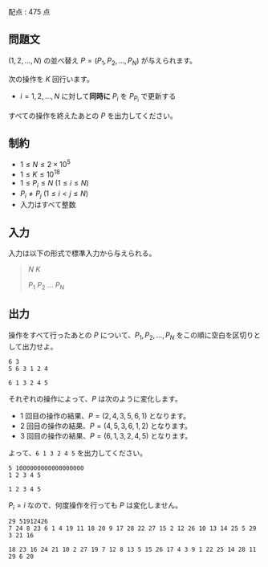 配点 : $475$ 点

## 問題文

$(1,2,\ldots,N)$ の並べ替え $P=(P _ 1,P _ 2,\ldots,P _ N)$ が与えられます。

次の操作を $K$ 回行います。

- $i=1,2,\ldots,N$ に対して**同時に** $P _ i$ を $P _ {P _ i}$ で更新する

すべての操作を終えたあとの $P$ を出力してください。

## 制約

- $1\leq N\leq2\times10 ^ 5$
- $1\leq K\leq10 ^ {18}$
- $1\leq P _ i\leq N\ (1\leq i\leq N)$
- $P _ i\neq P _ j\ (1\leq i\lt j\leq N)$
- 入力はすべて整数

## 入力

入力は以下の形式で標準入力から与えられる。

> $N$ $K$
> 
> $P _ 1$ $P _ 2$ $\ldots$ $P _ N$

## 出力

操作をすべて行ったあとの $P$ について、$P _ 1,P _ 2,\ldots,P _ N$ をこの順に空白を区切りとして出力せよ。

```input1
6 3
5 6 3 1 2 4
```

```output1
6 1 3 2 4 5
```

それぞれの操作によって、$P$ は次のように変化します。

- $1$ 回目の操作の結果、$P=(2,4,3,5,6,1)$ となります。
- $2$ 回目の操作の結果、$P=(4,5,3,6,1,2)$ となります。
- $3$ 回目の操作の結果、$P=(6,1,3,2,4,5)$ となります。

よって、`6 1 3 2 4 5` を出力してください。

```input2
5 1000000000000000000
1 2 3 4 5
```

```output2
1 2 3 4 5
```

$P _ i=i$ なので、何度操作を行っても $P$ は変化しません。

```input3
29 51912426
7 24 8 23 6 1 4 19 11 18 20 9 17 28 22 27 15 2 12 26 10 13 14 25 5 29 3 21 16
```

```output3
18 23 16 24 21 10 2 27 19 7 12 8 13 5 15 26 17 4 3 9 1 22 25 14 28 11 29 6 20
```